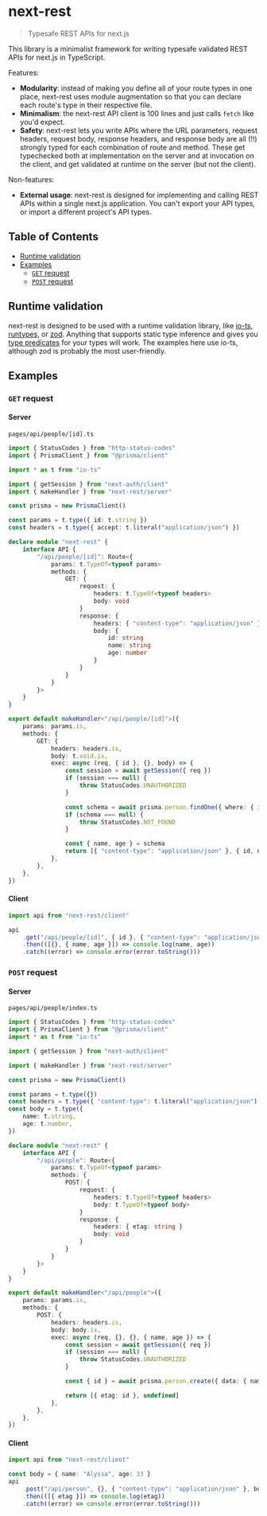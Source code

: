 # next-rest

> Typesafe REST APIs for next.js

This library is a minimalist framework for writing typesafe validated REST APIs for next.js in TypeScript.

Features:

- **Modularity**: instead of making you define all of your route types in one place, next-rest uses module augmentation so that you can declare each route's type in their respective file.
- **Minimalism**: the next-rest API client is 100 lines and just calls `fetch` like you'd expect.
- **Safety**: next-rest lets you write APIs where the URL parameters, request headers, request body, response headers, and response body are all (!!) strongly typed for each combination of route and method. These get typechecked both at implementation on the server and at invocation on the client, and get validated at runtime on the server (but not the client).

Non-features:

- **External usage**: next-rest is designed for implementing and calling REST APIs within a single next.js application. You can't export your API types, or import a different project's API types.

## Table of Contents

- [Runtime validation](#runtime-validation)
- [Examples](#examples)
  - [`GET` request](#get-request)
  - [`POST` request](#post-request)

## Runtime validation

next-rest is designed to be used with a runtime validation library, like [io-ts](https://github.com/gcanti/io-ts), [runtypes](https://github.com/pelotom/runtypes), or [zod](https://github.com/vriad/zod). Anything that supports static type inference and gives you [type predicates](https://www.typescriptlang.org/docs/handbook/advanced-types.html#user-defined-type-guards) for your types will work. The examples here use io-ts, although zod is probably the most user-friendly.

## Examples

### `GET` request

#### Server

`pages/api/people/[id].ts`

```typescript
import { StatusCodes } from "http-status-codes"
import { PrismaClient } from "@prisma/client"

import * as t from "io-ts"

import { getSession } from "next-auth/client"
import { makeHandler } from "next-rest/server"

const prisma = new PrismaClient()

const params = t.type({ id: t.string })
const headers = t.type({ accept: t.literal("application/json") })

declare module "next-rest" {
	interface API {
		"/api/people/[id]": Route<{
			params: t.TypeOf<typeof params>
			methods: {
				GET: {
					request: {
						headers: t.TypeOf<typeof headers>
						body: void
					}
					response: {
						headers: { "content-type": "application/json" }
						body: {
							id: string
							name: string
							age: number
						}
					}
				}
			}
		}>
	}
}

export default makeHandler<"/api/people/[id]">({
	params: params.is,
	methods: {
		GET: {
			headers: headers.is,
			body: t.void.is,
			exec: async (req, { id }, {}, body) => {
				const session = await getSession({ req })
				if (session === null) {
					throw StatusCodes.UNAUTHORIZED
				}

				const schema = await prisma.person.findOne({ where: { id } })
				if (schema === null) {
					throw StatusCodes.NOT_FOUND
				}

				const { name, age } = schema
				return [{ "content-type": "application/json" }, { id, name, age }]
			},
		},
	},
})
```

#### Client

```typescript
import api from "next-rest/client"

api
	.get("/api/people/[id]", { id }, { "content-type": "application/json" })
	.then(([{}, { name, age }]) => console.log(name, age))
	.catch((error) => console.error(error.toString()))
```

### `POST` request

#### Server

`pages/api/people/index.ts`

```typescript
import { StatusCodes } from "http-status-codes"
import { PrismaClient } from "@prisma/client"
import * as t from "io-ts"

import { getSession } from "next-auth/client"

import { makeHandler } from "next-rest/server"

const prisma = new PrismaClient()

const params = t.type({})
const headers = t.type({ "content-type": t.literal("application/json") })
const body = t.type({
	name: t.string,
	age: t.number,
})

declare module "next-rest" {
	interface API {
		"/api/people": Route<{
			params: t.TypeOf<typeof params>
			methods: {
				POST: {
					request: {
						headers: t.TypeOf<typeof headers>
						body: t.TypeOf<typeof body>
					}
					response: {
						headers: { etag: string }
						body: void
					}
				}
			}
		}>
	}
}

export default makeHandler<"/api/people">({
	params: params.is,
	methods: {
		POST: {
			headers: headers.is,
			body: body.is,
			exec: async (req, {}, {}, { name, age }) => {
				const session = await getSession({ req })
				if (session === null) {
					throw StatusCodes.UNAUTHORIZED
				}

				const { id } = await prisma.person.create({ data: { name, age } })

				return [{ etag: id }, undefined]
			},
		},
	},
})
```

#### Client

```typescript
import api from "next-rest/client"

const body = { name: "Alyssa", age: 33 }
api
	.post("/api/person", {}, { "content-type": "application/json" }, body)
	.then(([{ etag }]) => console.log(etag))
	.catch((error) => console.error(error.toString()))
```
